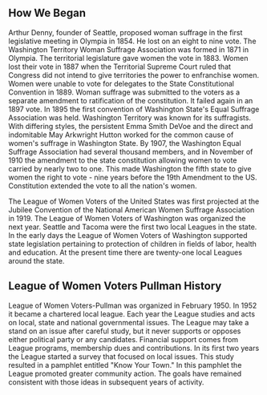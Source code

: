 ## How We Began

Arthur Denny, founder of Seattle, proposed woman suffrage in the first legislative meeting in Olympia in 1854. He lost on an eight to nine vote. The Washington Territory Woman Suffrage Association was formed in 1871 in Olympia. The territorial legislature gave women the vote in 1883. Women lost their vote in 1887 when the Territorial Supreme Court ruled that Congress did not intend to give territories the power to enfranchise women.
Women were unable to vote for delegates to the State Constitutional Convention in 1889. Woman suffrage was submitted to the voters as a separate amendment to ratification of the constitution. It failed again in an 1897 vote.
In 1895 the first convention of Washington State's Equal Suffrage Association was held. Washington Territory was known for its suffragists. With differing styles, the persistent Emma Smith DeVoe and the direct and indomitable May Arkwright Hutton worked for the common cause of women's suffrage in Washington State. By 1907, the Washington Equal Suffrage Association had several thousand members, and in November of 1910 the amendment to the state constitution allowing women to vote carried by nearly two to one. This made Washington the fifth state to give women the right to vote - nine years before the 19th Amendment to the US. Constitution extended the vote to all the nation's women.

The League of Women Voters of the United States was first projected at the Jubilee Convention of the National American Women Suffrage Association in 1919. The League of Women Voters of Washington was organized the next year. Seattle and Tacoma were the first two local Leagues in the state. In the early days the League of Women Voters of Washington supported state legislation pertaining to protection of children in fields of labor, health and education. At the present time there are twenty-one local Leagues around the state.



## League of Women Voters Pullman History

League of Women Voters-Pullman was organized in February 1950. In 1952 it became a chartered local league. Each year the League studies and acts on local, state and national governmental issues. The League may take a stand on an issue after careful study, but it never supports or opposes either political party or any candidates. Financial support comes from League programs, membership dues and contributions. In its first two years the League started a survey that focused on local issues. This study resulted in a pamphlet entitled "Know Your Town." In this pamphlet the League promoted greater community action. The goals have remained consistent with those ideas in subsequent years of activity.
